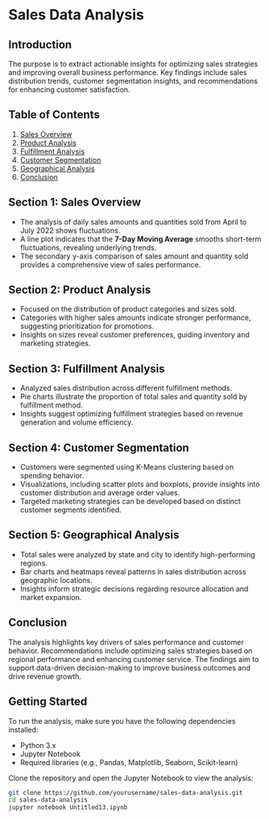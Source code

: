 # Sales Data Analysis

## Introduction
The purpose is to extract actionable insights for optimizing sales strategies and improving overall business performance. Key findings include sales distribution trends, customer segmentation insights, and recommendations for enhancing customer satisfaction.

## Table of Contents
1. [Sales Overview](#section-1-sales-overview)
2. [Product Analysis](#section-2-product-analysis)
3. [Fulfillment Analysis](#section-3-fulfillment-analysis)
4. [Customer Segmentation](#section-4-customer-segmentation)
5. [Geographical Analysis](#section-5-geographical-analysis)
6. [Conclusion](#conclusion)

## Section 1: Sales Overview
- The analysis of daily sales amounts and quantities sold from April to July 2022 shows fluctuations.
- A line plot indicates that the **7-Day Moving Average** smooths short-term fluctuations, revealing underlying trends.
- The secondary y-axis comparison of sales amount and quantity sold provides a comprehensive view of sales performance.

## Section 2: Product Analysis
- Focused on the distribution of product categories and sizes sold.
- Categories with higher sales amounts indicate stronger performance, suggesting prioritization for promotions.
- Insights on sizes reveal customer preferences, guiding inventory and marketing strategies.

## Section 3: Fulfillment Analysis
- Analyzed sales distribution across different fulfillment methods.
- Pie charts illustrate the proportion of total sales and quantity sold by fulfillment method.
- Insights suggest optimizing fulfillment strategies based on revenue generation and volume efficiency.

## Section 4: Customer Segmentation
- Customers were segmented using K-Means clustering based on spending behavior.
- Visualizations, including scatter plots and boxplots, provide insights into customer distribution and average order values.
- Targeted marketing strategies can be developed based on distinct customer segments identified.

## Section 5: Geographical Analysis
- Total sales were analyzed by state and city to identify high-performing regions.
- Bar charts and heatmaps reveal patterns in sales distribution across geographic locations.
- Insights inform strategic decisions regarding resource allocation and market expansion.

## Conclusion
The analysis highlights key drivers of sales performance and customer behavior. Recommendations include optimizing sales strategies based on regional performance and enhancing customer service. The findings aim to support data-driven decision-making to improve business outcomes and drive revenue growth.

## Getting Started
To run the analysis, make sure you have the following dependencies installed:
- Python 3.x
- Jupyter Notebook
- Required libraries (e.g., Pandas, Matplotlib, Seaborn, Scikit-learn)

Clone the repository and open the Jupyter Notebook to view the analysis:
```bash
git clone https://github.com/yourusername/sales-data-analysis.git
cd sales-data-analysis
jupyter notebook Untitled13.ipynb
